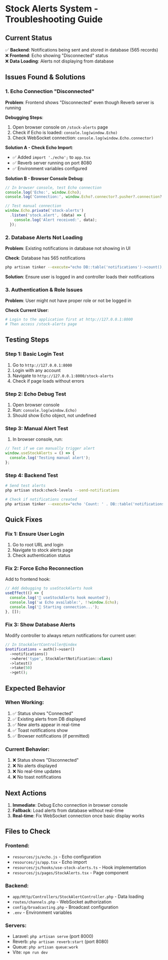 # Stock Alerts System - Troubleshooting Guide

## Current Status
✅ **Backend**: Notifications being sent and stored in database (565 records)  
❌ **Frontend**: Echo showing "Disconnected" status  
❌ **Data Loading**: Alerts not displaying from database  

## Issues Found & Solutions

### 1. Echo Connection "Disconnected"

**Problem**: Frontend shows "Disconnected" even though Reverb server is running

**Debugging Steps**:
1. Open browser console on `/stock-alerts` page
2. Check if Echo is loaded: `console.log(window.Echo)`
3. Check WebSocket connection: `console.log(window.Echo.connector)`

**Solution A - Check Echo Import**:
- ✅ Added `import './echo';` to `app.tsx`
- ✅ Reverb server running on port 8080
- ✅ Environment variables configured

**Solution B - Browser Console Debug**:
```javascript
// In browser console, test Echo connection
console.log('Echo:', window.Echo);
console.log('Connection:', window.Echo?.connector?.pusher?.connection?.state);

// Test manual connection
window.Echo.private('stock-alerts')
  .listen('stock.alert', (data) => {
    console.log('Alert received:', data);
  });
```

### 2. Database Alerts Not Loading

**Problem**: Existing notifications in database not showing in UI

**Check**: Database has 565 notifications
```bash
php artisan tinker --execute="echo DB::table('notifications')->count();"
```

**Solution**: Ensure user is logged in and controller loads their notifications

### 3. Authentication & Role Issues

**Problem**: User might not have proper role or not be logged in

**Check Current User**:
```bash
# Login to the application first at http://127.0.0.1:8000
# Then access /stock-alerts page
```

## Testing Steps

### Step 1: Basic Login Test
1. Go to `http://127.0.0.1:8000`
2. Login with any account
3. Navigate to `http://127.0.0.1:8000/stock-alerts`
4. Check if page loads without errors

### Step 2: Echo Debug Test
1. Open browser console
2. Run: `console.log(window.Echo)`
3. Should show Echo object, not undefined

### Step 3: Manual Alert Test
1. In browser console, run:
```javascript
// Test if we can manually trigger alert
window.useStockAlerts = () => {
  console.log('Testing manual alert');
};
```

### Step 4: Backend Test
```bash
# Send test alerts
php artisan stock:check-levels --send-notifications

# Check if notifications created
php artisan tinker --execute="echo 'Count: ' . DB::table('notifications')->count();"
```

## Quick Fixes

### Fix 1: Ensure User Login
1. Go to root URL and login
2. Navigate to stock alerts page
3. Check authentication status

### Fix 2: Force Echo Reconnection
Add to frontend hook:
```typescript
// Add debugging to useStockAlerts hook
useEffect(() => {
  console.log('🔄 useStockAlerts hook mounted');
  console.log('📊 Echo available:', !!window.Echo);
  console.log('🔌 Starting connection...');
}, []);
```

### Fix 3: Show Database Alerts
Modify controller to always return notifications for current user:
```php
// In StockAlertController@index
$notifications = auth()->user()
  ->notifications()
  ->where('type', StockAlertNotification::class)
  ->latest()
  ->take(50)
  ->get();
```

## Expected Behavior

### When Working:
1. ✅ Status shows "Connected" 
2. ✅ Existing alerts from DB displayed
3. ✅ New alerts appear in real-time
4. ✅ Toast notifications show
5. ✅ Browser notifications (if permitted)

### Current Behavior:
1. ❌ Status shows "Disconnected"
2. ❌ No alerts displayed
3. ❌ No real-time updates
4. ❌ No toast notifications

## Next Actions

1. **Immediate**: Debug Echo connection in browser console
2. **Fallback**: Load alerts from database without real-time
3. **Real-time**: Fix WebSocket connection once basic display works

## Files to Check

### Frontend:
- `resources/js/echo.js` - Echo configuration
- `resources/js/app.tsx` - Echo import
- `resources/js/hooks/use-stock-alerts.ts` - Hook implementation
- `resources/js/pages/StockAlerts.tsx` - Page component

### Backend:
- `app/Http/Controllers/StockAlertController.php` - Data loading
- `routes/channels.php` - WebSocket authorization
- `config/broadcasting.php` - Broadcast configuration
- `.env` - Environment variables

### Servers:
- Laravel: `php artisan serve` (port 8000)
- Reverb: `php artisan reverb:start` (port 8080)  
- Queue: `php artisan queue:work`
- Vite: `npm run dev`
